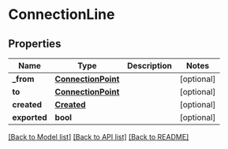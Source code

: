 # ConnectionLine

## Properties
Name | Type | Description | Notes
------------ | ------------- | ------------- | -------------
**_from** | [**ConnectionPoint**](ConnectionPoint.md) |  | [optional] 
**to** | [**ConnectionPoint**](ConnectionPoint.md) |  | [optional] 
**created** | [**Created**](Created.md) |  | [optional] 
**exported** | **bool** |  | [optional] 

[[Back to Model list]](../README.md#documentation-for-models) [[Back to API list]](../README.md#documentation-for-api-endpoints) [[Back to README]](../README.md)

